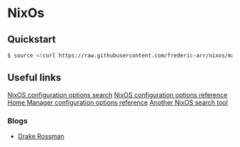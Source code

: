 # NixOs
## Quickstart
```bash
$ source <(curl https://raw.githubusercontent.com/frederic-arr/nixos/main/scripts/setup.sh) /dev/nvme0n1 16G
```


## Useful links
[NixOS configuration options search](https://search.nixos.org/options?channel=23.11)
[NixOS configuration options reference](https://nixos.org/manual/nixos/stable/options)
[Home Manager configuration options reference](https://nix-community.github.io/home-manager/options.xhtml)
[Another NixOS search tool](https://mynixos.com/)

### Blogs
- [Drake Rossman](https://drakerossman.com/)